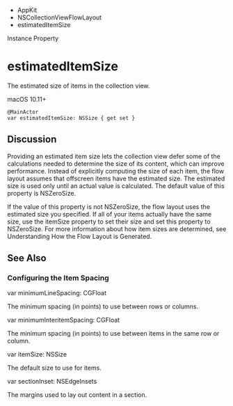 

- AppKit
- NSCollectionViewFlowLayout
-  estimatedItemSize 

Instance Property

# estimatedItemSize

The estimated size of items in the collection view.

macOS 10.11+

``` source
@MainActor
var estimatedItemSize: NSSize { get set }
```

## Discussion

Providing an estimated item size lets the collection view defer some of the calculations needed to determine the size of its content, which can improve performance. Instead of explicitly computing the size of each item, the flow layout assumes that offscreen items have the estimated size. The estimated size is used only until an actual value is calculated. The default value of this property is NSZeroSize.

If the value of this property is not NSZeroSize, the flow layout uses the estimated size you specified. If all of your items actually have the same size, use the itemSize property to set their size and set this property to NSZeroSize. For more information about how item sizes are determined, see Understanding How the Flow Layout is Generated.

## See Also

### Configuring the Item Spacing

var minimumLineSpacing: CGFloat

The minimum spacing (in points) to use between rows or columns.

var minimumInteritemSpacing: CGFloat

The minimum spacing (in points) to use between items in the same row or column.

var itemSize: NSSize

The default size to use for items.

var sectionInset: NSEdgeInsets

The margins used to lay out content in a section.

